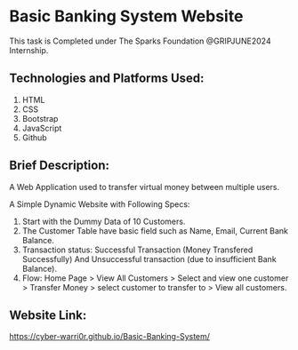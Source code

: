 # Basic Banking System Website
This task is Completed under The Sparks Foundation @GRIPJUNE2024 Internship. 

## Technologies and Platforms Used:
1. HTML
2. CSS
3. Bootstrap
4. JavaScript 
5. Github

## Brief Description:
A Web Application used to transfer virtual money between multiple users.

A Simple Dynamic Website with Following Specs:
1. Start with the Dummy Data of 10 Customers.
2. The Customer Table have basic field such as Name, Email, Current Bank Balance.
3. Transaction status: Successful Transaction (Money Transfered Successfully) And Unsuccessful transaction (due to insufficient Bank Balance).
4. Flow: Home Page > View All Customers > Select and view one customer > Transfer Money > select customer to transfer to > View all customers.

## Website Link:
https://cyber-warri0r.github.io/Basic-Banking-System/
